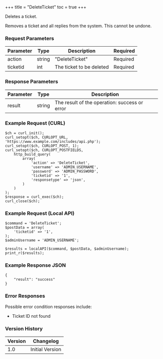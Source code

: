 +++
title = "DeleteTicket"
toc = true
+++

Deletes a ticket.

Removes a ticket and all replies from the system. This cannot be undone.

### Request Parameters

| Parameter | Type | Description | Required |
| --------- | ---- | ----------- | -------- |
| action | string | "DeleteTicket" | Required |
| ticketid | int | The ticket to be deleted | Required |

### Response Parameters

| Parameter | Type | Description |
| --------- | ---- | ----------- |
| result | string | The result of the operation: success or error |


### Example Request (CURL)

```
$ch = curl_init();
curl_setopt($ch, CURLOPT_URL, 'https://www.example.com/includes/api.php');
curl_setopt($ch, CURLOPT_POST, 1);
curl_setopt($ch, CURLOPT_POSTFIELDS,
    http_build_query(
        array(
            'action' => 'DeleteTicket',
            'username' => 'ADMIN_USERNAME',
            'password' => 'ADMIN_PASSWORD',
            'ticketid' => '1',
            'responsetype' => 'json',
        )
    )
);
$response = curl_exec($ch);
curl_close($ch);
```


### Example Request (Local API)

```
$command = 'DeleteTicket';
$postData = array(
    'ticketid' => '1',
);
$adminUsername = 'ADMIN_USERNAME';

$results = localAPI($command, $postData, $adminUsername);
print_r($results);
```


### Example Response JSON

```
{
    "result": "success"
}
```


### Error Responses

Possible error condition responses include:

* Ticket ID not found


### Version History

| Version | Changelog |
| ------- | --------- |
| 1.0 | Initial Version |
